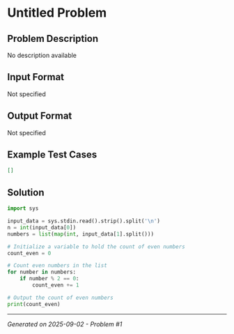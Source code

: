# Untitled Problem

## Problem Description
No description available

## Input Format
Not specified

## Output Format
Not specified

## Example Test Cases
```json
[]
```

## Solution
```python
import sys

input_data = sys.stdin.read().strip().split('\n')
n = int(input_data[0])
numbers = list(map(int, input_data[1].split()))

# Initialize a variable to hold the count of even numbers
count_even = 0

# Count even numbers in the list
for number in numbers:
    if number % 2 == 0:
        count_even += 1

# Output the count of even numbers
print(count_even)
```

---
*Generated on 2025-09-02 - Problem #1*